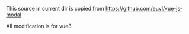 This source in current dir is copied from https://github.com/euvl/vue-js-modal

All modification is for vue3
